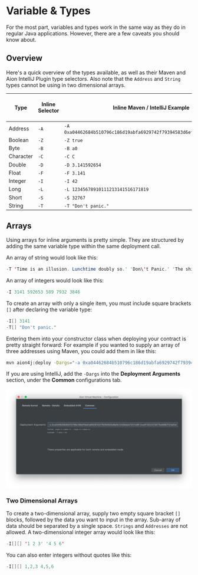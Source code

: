 # Variable & Types

For the most part, variables and types work in the same way as they do in regular Java applications. However, there are a few caveats you should know about.

## Overview

Here's a quick overview of the types available, as well as their Maven and Aion IntelliJ Plugin type selectors. Also note that the `Address` and `String` types cannot be using in two dimensional arrays.

| Type | Inline Selector | Inline Maven / IntelliJ Example | Two Dimension Array Available? |
| ---- | -------- | ------- | ----- |
| Address | `-A` | `-A 0xa04462684b510796c186d19abfa6929742f79394583d6efb1243bbb473f21d9f` | `False` |
| Boolean | `-Z` | `-Z true` | `True` |
| Byte | `-B` | `-B a0` | `True` |
| Character | `-C` | `-C C` | `True` |
| Double | `-D` | `-D 3.141592654` | `True` |
| Float | `-F` | `-F 3.141` | `True` |
| Integer | `-I` | `-I 42` | `True` |
| Long | `-L` | `-L 12345678910111213141516171819` | `True` |
| Short | `-S` | `-S 32767` | `True` |
| String | `-T` | `-T "Don't panic."` | `False` |

## Arrays

Using arrays for inline arguments is pretty simple. They are structured by adding the same variable type within the same deployment call.

An array of string would look like this:

```java
-T 'Time is an illusion. Lunchtime doubly so.' 'Don\'t Panic.' 'The ships hung in the sky in much the same way that bricks don\'t.'
```

An array of integers would look like this:

```java
-I 3141 592653 589 7932 3846
```

To create an array with only a single item, you must include square brackets `[]` after declaring the variable type:

```java
-I[] 3141
-T[] "Don't panic."
```

Entering them into your constructor class when deploying your contract is pretty straight forward: For example if you wanted to supply an array of three addresses using Maven, you could add them in like this:

```bash
mvn aion4j:deploy -Dargs="-a 0xa04462684b510796c186d19abfa6929742f79394583d6efb1243bbb473f21d9f 0xa0f1002373877bd6987f23af0daa97f5d886d591cf308408cb396eda44f3456e 0xa08ff81385e37fa8a7a3ab045ac0d25187fdfbae58ae54cc5ab44d90cdac6648"
```

If you are using IntelliJ, add the `-Dargs` into the **Deployment Arguments** section, under the **Common** configurations tab.

![Array Deployment Arguments](/aion-virtual-machine/images/array-deployment-arguments.png)

### Two Dimensional Arrays

To create a two-dimensional array, supply two empty square bracket `[]` blocks, followed by the data you want to input in the array. Sub-array of data should be separated by a single space. `Strings` and `Addresses` are not allowed. A two-dimensional integer array would look like this:

```java
-I[][] '1 2 3' '4 5 6'
```

You can also enter integers without quotes like this:

```java
-I[][] 1,2,3 4,5,6
```
